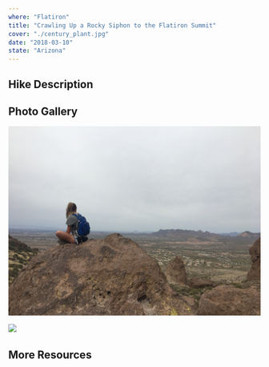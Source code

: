 ```yaml
---
where: "Flatiron"
title: "Crawling Up a Rocky Siphon to the Flatiron Summit"
cover: "./century_plant.jpg"
date: "2018-03-10"
state: "Arizona"
---
```


## Hike Description

## Photo Gallery

![](./me.jpg)

![](./siphon.jpg)

## More Resources
